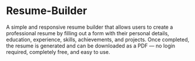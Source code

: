 # Resume-Builder
A simple and responsive resume builder that allows users to create a professional resume by filling out a form with their personal details, education, experience, skills, achievements, and projects. Once completed, the resume is generated and can be downloaded as a PDF — no login required, completely free, and easy to use.
